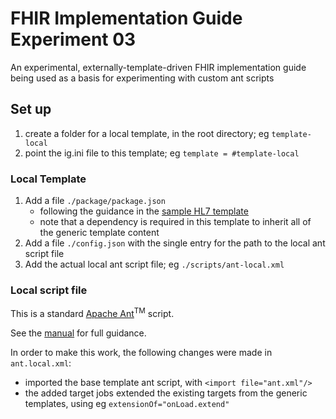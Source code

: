 # FHIR Implementation Guide Experiment 03
An experimental, externally-template-driven FHIR implementation guide being used as a basis for experimenting with custom ant scripts

## Set up
1. create a folder for a local template, in the root directory; eg `template-local`
1. point the ig.ini file to this template; eg `template = #template-local`

### Local Template
1. Add a file `./package/package.json`
    * following the guidance in the [sample HL7 template](http://build.fhir.org/ig/FHIR/ig-guidance/template.html#changing-the-custom-template)
    * note that a dependency is required in this template to inherit all of the generic template content
1. Add a file `./config.json` with the single entry for the path to the local ant script file
1. Add the actual local ant script file; eg `./scripts/ant-local.xml`

### Local script file
This is a standard [Apache Ant](https://ant.apache.org/)<sup>TM</sup> script.

See the [manual](https://ant.apache.org/manual/) for full guidance.

In order to make this work, the following changes were made in `ant.local.xml`:
* imported the base template ant script, with `<import file="ant.xml"/>`
* the added target jobs extended the existing targets from the generic templates, using eg `extensionOf="onLoad.extend"`
